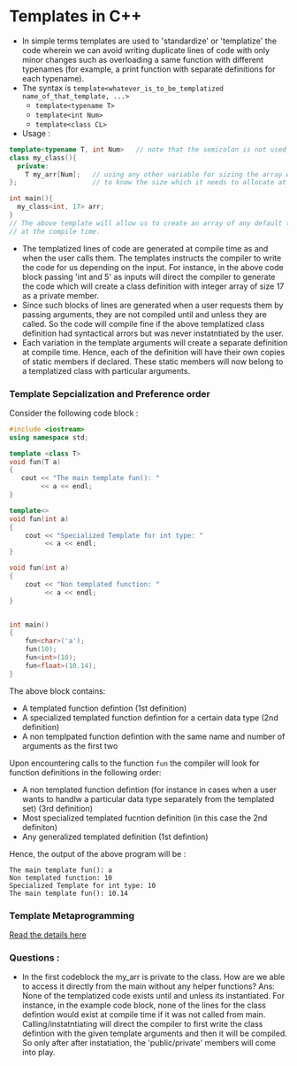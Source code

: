 # Templates in C++

* In simple terms templates are used to 'standardize' or 'templatize' the code wherein we can avoid writing duplicate lines of code with only minor changes
such as overloading a same function with different typenames (for example, a print function with separate definitions for each typename).
* The syntax is `template<whatever_is_to_be_templatized name_of_that_template, ...>`
  * `template<typename T>`
  * `template<int Num>`
  * `template<class CL>`
* Usage :
```C++
template<typename T, int Num>   // note that the semicolon is not used here which makes this a part of the next line
class my_class(){
  private:
    T my_arr[Num];   // using any other variable for sizing the array would result in a compile error as the stack needs  
};                   // to know the size which it needs to allocate at the compile time

int main(){
  my_class<int, 17> arr;
}
// The above template will allow us to create an array of any default typenames in C++ and of size which is defined 
// at the compile time.
```
* The templatized lines of code are generated at compile time as and when the user calls them. The templates instructs the compiler to write the code for us depending on 
the input. For instance, in the above code block passing 'int and 5' as inputs will direct the compiler to generate the code which will create a class definition with
integer array of size 17 as a private member.
* Since such blocks of lines are generated when a user requests them by passing arguments, they are not compiled until and unless they are called. So the code will compile
fine if the above templatized class definition had syntactical arrors but was never instatntiated by the user.
* Each variation in the template arguments will create a separate definition at compile time. Hence, each of the definition will have their own copies of static members if
declared. These static members will now belong to a templatized class with particular arguments.

### Template Sepcialization and Preference order 

Consider the following code block :
```C++
#include <iostream>
using namespace std;

template <class T>
void fun(T a)
{
   cout << "The main template fun(): "
        << a << endl;
}

template<>
void fun(int a)
{
    cout << "Specialized Template for int type: "
         << a << endl;
}

void fun(int a)
{
    cout << "Non templated function: "
         << a << endl;
}


int main()
{
    fun<char>('a');
    fun(10);
    fun<int>(10);
    fun<float>(10.14);
}
```
The above block contains:
  * A templated function defintion (1st definition)
  * A specialized templated function defintion for a certain data type (2nd definition)
  * A non templpated function defintion with the same name and number of arguments as the first two

Upon encountering calls to the function `fun` the compiler will look for function definitions in the following order:
  * A non templated function defintion (for instance in cases when a user wants to handlw a particular data type separately from the templated set) (3rd definition)
  * Most specialized templated fucntion definition (in this case the 2nd definiton)
  * Any generalized templated definition (1st defintion)
  
Hence, the output of the above program will be :
```
The main template fun(): a
Non templated function: 10
Specialized Template for int type: 10
The main template fun(): 10.14
```

### Template Metaprogramming
[Read the details here](https://github.com/agabhi017/Learning-Cpp/tree/main/Templates/Template-Metaprogramming)

### Questions :
* In the first codeblock the my_arr is private to the class. How are we able to access it directly from the main without any helper functions?
Ans: </br>
None of the templatized code exists until and unless its instantiated. For instance, in the example code block, none of the lines for the class defintion would exist at
compile time if it was not called from main. Calling/instatntiating will direct the compiler to first write the class defintion with the given template arguments
and then it will be compiled. So only after after instatiation, the 'public/private' members will come into play. 
